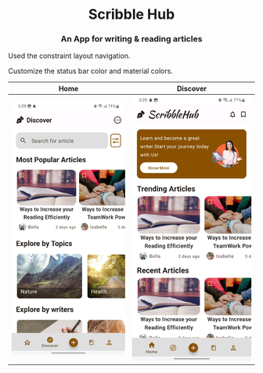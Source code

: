 <h1 align="center">Scribble Hub</h1>
<h3 align="Center">An App for writing & reading articles</h3>

<p> Used the constraint layout navigation.</p>
<p> Customize the status bar color and material colors.</p>

|                              Home                               |                            Discover                             |
|:---------------------------------------------------------------:|:---------------------------------------------------------------:|
| ![](ImagesOfPj/Screenshot_20240107_032945_VastHiveCodeTest.jpg) | ![](ImagesOfPj/Screenshot_20240107_032938_VastHiveCodeTest.jpg) |

